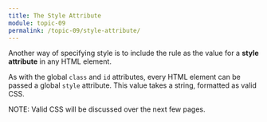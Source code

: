 ```yaml
---
title: The Style Attribute
module: topic-09
permalink: /topic-09/style-attribute/
---
```


<div class="divider-heading"></div>

Another way of specifying style is to include the rule as the value for a **style attribute** in any HTML element.

As with the global `class` and `id` attributes, every HTML element can be passed a global `style` attribute. This value takes a string, formatted as valid CSS.

<span class="label label-info">NOTE:</span> Valid CSS will be discussed over the next few pages.

<div class="codepen-embed">
  <p data-height="600" data-theme-id="30567" data-slug-hash="XeyVwO" data-default-tab="html,result" data-user="Media-Ed-Online" data-embed-version="2" data-pen-title="Topic-07: Where to Style Pt. 1" class="codepen"></p>
</div>
